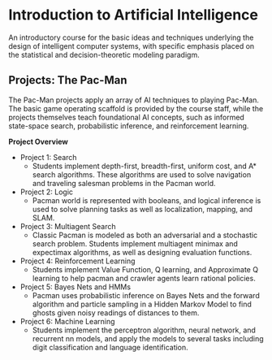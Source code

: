 # Introduction to Artificial Intelligence
An introductory course for the basic ideas and techniques underlying the design of intelligent computer systems, with specific emphasis placed on the statistical and decision-theoretic modeling paradigm.

## Projects: The Pac-Man
The Pac-Man projects apply an array of AI techniques to playing Pac-Man. The basic game operating scaffold is provided by the course staff, while the projects themselves teach foundational AI concepts, such as informed state-space search, probabilistic inference, and reinforcement learning. 

**Project Overview**

- Project 1: Search
  - Students implement depth-first, breadth-first, uniform cost, and A* search algorithms. These algorithms are used to solve navigation and traveling salesman problems in the Pacman world.
- Project 2: Logic
  - Pacman world is represented with booleans, and logical inference is used to solve planning tasks as well as localization, mapping, and SLAM.
- Project 3: Multiagent Search
  - Classic Pacman is modeled as both an adversarial and a stochastic search problem. Students implement multiagent minimax and expectimax algorithms, as well as designing evaluation functions.
- Project 4: Reinforcement Learning
  - Students implement Value Function, Q learning, and Approximate Q learning to help pacman and crawler agents learn rational policies.
- Project 5: Bayes Nets and HMMs
  - Pacman uses probabilistic inference on Bayes Nets and the forward algorithm and particle sampling in a Hidden Markov Model to find ghosts given noisy readings of distances to them.
- Project 6: Machine Learning
  - Students implement the perceptron algorithm, neural network, and recurrent nn models, and apply the models to several tasks including digit classification and language identification.

